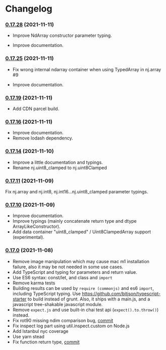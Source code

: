 # Changelog

### [0.17.28](https://github.com/grimmer0125/numjs/compare/v0.17.15...v0.17.28) (2021-11-11)

- Improve NdArray constructor parameter typing.

- Improve documentation. 

### [0.17.25](https://github.com/grimmer0125/numjs/compare/v0.17.19...v0.17.25) (2021-11-11)

- Fix wrong internal ndarray container when using TypedArray in nj.array #9

- Improve documentation. 

### [0.17.19](https://github.com/grimmer0125/numjs/compare/v0.17.16...v0.17.19) (2021-11-11)

- Add CDN parcel build. 
### [0.17.16](https://github.com/grimmer0125/numjs/compare/v0.17.14...v0.17.16) (2021-11-11)

- Improve documentation. 
- Remove lodash dependency.

### [0.17.14](https://github.com/grimmer0125/numjs/compare/v0.17.11...v0.17.14) (2021-11-10)

- Improve a little documentation and typings. 
- Rename nj.uint8_clamped to nj.uint8Clamped

### [0.17.11](https://github.com/grimmer0125/numjs/compare/v0.17.10...v0.17.11) (2021-11-09)

Fix nj.array and nj.int8, nj.int16...nj.uint8_clamped parameter typings. 

### [0.17.10](https://github.com/grimmer0125/numjs/compare/v0.17.0...v0.17.10) (2021-11-09)

- Improve documentation.
- Improve typings (mainly concatenate return type and dtype ArrayLikeConstructor). 
- Add data container "uint8_clamped" / Uint8ClampedArray support (experimental).  
### [0.17.0](https://github.com/grimmer0125/numjs/compare/v0.16.0.1...v0.17.0) (2021-11-08)

- Remove image manipulation which may cause mac m1 installation failure, also it may be not needed in some use cases. 
- Add TypeScript and typing for parameters and return value.
- Use ES6 syntax: const/let, and class and `import` 
- Remove karma tests
- Building results can be used by `require (commonjs)` and es6 `import`, including TypeScript typing. Use https://github.com/bitjson/typescript-starter to build instead of grunt. Also, it ships with a main.js, and a  javascript  tree-shakable javascript module.
- Remove `expect.js` and use built-in chai test api (`expect().to.throw()`) instead.
- Fix rot90 missing ndim comparison bug, [commit](https://github.com/grimmer0125/numjs/pull/4/commits/dbf70845cbb784748fbc16d87bfb69b47053f7c2)
- Fix inspect log part using util.inspect.custom on Node.js
- Add Istanbul nyc coverage
- Use yarn stead
- Fix function return type, [commit](https://github.com/grimmer0125/numjs/pull/4/commits/d77f2a0788353f4680ec0befd3b974969d8524d2)